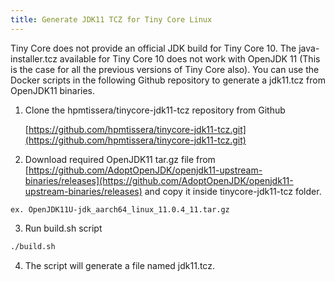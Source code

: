 ```yaml
---
title: Generate JDK11 TCZ for Tiny Core Linux
---
```


Tiny Core does not provide an official JDK build for Tiny Core 10. The java-installer.tcz available for Tiny Core 10 does not work with OpenJDK 11 (This is the case for all the previous versions of Tiny Core also).  You can use the Docker scripts in the following Github repository to generate a jdk11.tcz from OpenJDK11 binaries.



1) Clone the hpmtissera/tinycore-jdk11-tcz repository from Github

   [https://github.com/hpmtissera/tinycore-jdk11-tcz.git](https://github.com/hpmtissera/tinycore-jdk11-tcz.git)

2) Download required OpenJDK11 tar.gz file from [https://github.com/AdoptOpenJDK/openjdk11-upstream-binaries/releases](https://github.com/AdoptOpenJDK/openjdk11-upstream-binaries/releases) and copy it inside tinycore-jdk11-tcz folder.

```
ex. OpenJDK11U-jdk_aarch64_linux_11.0.4_11.tar.gz
```

3) Run build.sh script

```bash
./build.sh
```

4) The script will generate a file named jdk11.tcz.